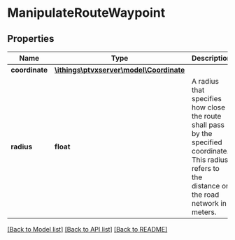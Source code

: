 # ManipulateRouteWaypoint

## Properties
Name | Type | Description | Notes
------------ | ------------- | ------------- | -------------
**coordinate** | [**\ithings\ptvxserver\model\Coordinate**](Coordinate.md) |  | 
**radius** | **float** | A radius that specifies how close the route shall pass by the specified coordinate. This radius refers to the distance on the road network in meters. | 

[[Back to Model list]](../../README.md#documentation-for-models) [[Back to API list]](../../README.md#documentation-for-api-endpoints) [[Back to README]](../../README.md)

